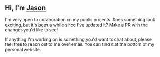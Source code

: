 ## Hi, I'm [Jason](https://jason.today)

I'm very open to collaboration on my public projects. Does something look exciting, but it's been a while since I've updated it? Make a PR with the changes you'd like to see!

If anything I'm working on is something you'd want to chat about, please feel free to reach out to me over email. You can find it at the bottom of my personal website.

<!--
**jasonjmcghee/jasonjmcghee** is a ✨ _special_ ✨ repository because its `README.md` (this file) appears on your GitHub profile.

Here are some ideas to get you started:

- 🔭 I’m currently working on ...
- 🌱 I’m currently learning ...
- 👯 I’m looking to collaborate on ...
- 🤔 I’m looking for help with ...
- 💬 Ask me about ...
- 📫 How to reach me: ...
- 😄 Pronouns: ...
- ⚡ Fun fact: ...
-->
